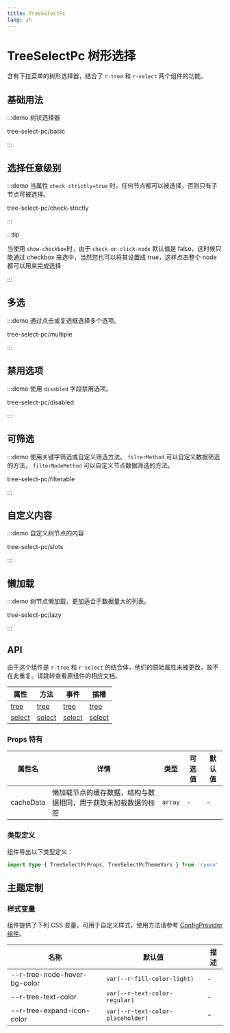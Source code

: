 ```yaml
---
title: TreeSelectPc
lang: zh
---
```


# TreeSelectPc 树形选择

含有下拉菜单的树形选择器，结合了 `r-tree` 和 `r-select` 两个组件的功能。

## 基础用法

:::demo 树状选择器

tree-select-pc/basic

:::

## 选择任意级别

:::demo 当属性 `check-strictly=true` 时，任何节点都可以被选择，否则只有子节点可被选择。

tree-select-pc/check-strictly

:::

:::tip

当使用 `show-checkbox`时，由于 `check-on-click-node` 默认值是 false，这时候只能通过 checkbox 来选中，当然您也可以将其设置成 true，这样点击整个 node 都可以用来完成选择

:::

## 多选

:::demo 通过点击或复选框选择多个选项。

tree-select-pc/multiple

:::

## 禁用选项

:::demo 使用 `disabled` 字段禁用选项。

tree-select-pc/disabled

:::

## 可筛选

:::demo 使用关键字筛选或自定义筛选方法。 `filterMethod` 可以自定义数据筛选的方法， `filterNodeMethod` 可以自定义节点数据筛选的方法。

tree-select-pc/filterable

:::

## 自定义内容

:::demo 自定义树节点的内容

tree-select-pc/slots

:::

## 懒加载

:::demo 树节点懒加载，更加适合于数据量大的列表。

tree-select-pc/lazy

:::

## API

由于这个组件是 `r-tree` 和 `r-select` 的结合体，他们的原始属性未被更改，故不在此重复。请跳转查看原组件的相应文档。

| 属性 | 方法 | 事件 | 插槽 |
| --- | --- | --- | --- |
| [tree](/zh/component/tree.html#props) | [tree](/zh/component/tree.html#方法) | [tree](/zh/component/tree.html#events) | [tree](/zh/component/tree.html#slots) |
| [select](/zh/component/select.html#select-属性) | [select](/zh/component/select.html#select-方法) | [select](/zh/component/select.html#select-事件) | [select](/zh/component/select.html#select-插槽) |

### Props 特有

| 属性名 | 详情 | 类型 | 可选值 | 默认值 |
| --- | --- | --- | --- | --- |
| cacheData | 懒加载节点的缓存数据，结构与数据相同，用于获取未加载数据的标签 | `array` | - | - |

### 类型定义

组件导出以下类型定义：

```ts
import type { TreeSelectPcProps, TreeSelectPcThemeVars } from 'ryxon'
```

## 主题定制

### 样式变量

组件提供了下列 CSS 变量，可用于自定义样式，使用方法请参考 [ConfigProvider 组件](/zh/component/config-provider.html)。

| 名称                         | 默认值                            | 描述 |
| ---------------------------- | --------------------------------- | ---- |
| --r-tree-node-hover-bg-color | `var(--r-fill-color-light)`       | -    |
| --r-tree-text-color          | `var(--r-text-color-regular)`     | -    |
| --r-tree-expand-icon-color   | `var(--r-text-color-placeholder)` | -    |
